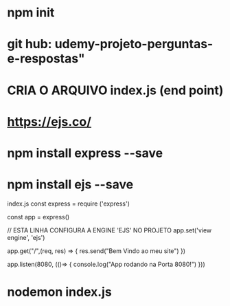 # npm init

# git hub: udemy-projeto-perguntas-e-respostas" 


# CRIA O ARQUIVO index.js (end point)

# https://ejs.co/

# npm install express --save

# npm install ejs --save

index.js
const express = require ('express')

const app = express()

// ESTA LINHA CONFIGURA A ENGINE 'EJS' NO PROJETO
app.set('view engine', 'ejs')

app.get("/",(req, res) => {
    res.send("Bem Vindo ao meu site")
})

app.listen(8080, (()=> {
    console.log("App rodando na Porta 8080!")
}))

# nodemon index.js

# 




